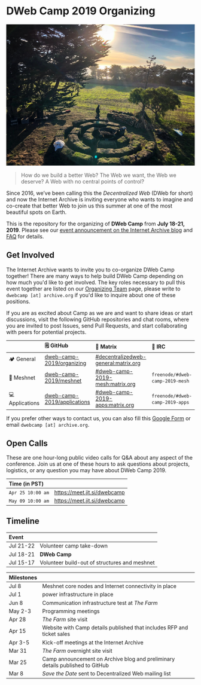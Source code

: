 DWeb Camp 2019 Organizing
=========================

![the-farm](images/the-farm.jpg?raw=true)

>How do we build a better Web? The Web we want, the Web we deserve? A Web with no central points of control?

Since 2016, we’ve been calling this the _Decentralized Web_ (DWeb for short) and now the Internet Archive is inviting everyone who wants to imagine and co-create that better Web to join us this summer at one of the most beautiful spots on Earth.

This is the repository for the organizing of **DWeb Camp** from **July 18-21, 2019**.
Please see our [event announcement on the Internet Archive blog](https://blog.archive.org/2019/03/24/coming-this-summer-the-first-dweb-camp/) and [FAQ](FAQ.md) for details.

## Get Involved

The Internet Archive wants to invite you to co-organize DWeb Camp together!
There are many ways to help build DWeb Camp depending on how much you'd like to get involved.
The key roles necessary to pull this event together are listed on our [Organizing Team](TEAM.md) page, please write to `dwebcamp [at] archive.org` if you'd like to inquire about one of these positions.

If you are as excited about Camp as we are and want to share ideas or start discussions, visit the following GitHub repositories and chat rooms, where you are invited to post Issues, send Pull Requests, and start collaborating with peers for potential projects.

|                   | :spiral_notepad: GitHub | :speech_balloon: Matrix | :speech_balloon: IRC |
|:------------------|:------------------------|:------------------------|:---------------------|
| :camping: General | [dweb-camp-2019/organizing](https://github.com/dweb-camp-2019/organizing) | [#decentralizedweb-general:matrix.org](https://riot.im/app/#/room/#decentralizedweb-general:matrix.org) | |
| :satellite: Meshnet | [dweb-camp-2019/meshnet](https://github.com/dweb-camp-2019/meshnet) | [#dweb-camp-2019-mesh:matrix.org](https://riot.im/app/#/room/#dweb-camp-2019-mesh:matrix.org) | `freenode/#dweb-camp-2019-mesh` |
| :computer: Applications | [dweb-camp-2019/applications](https://github.com/dweb-camp-2019/applications) | [#dweb-camp-2019-apps:matrix.org](https://riot.im/app/#/room/#dweb-camp-2019-apps:matrix.org) | `freenode/#dweb-camp-2019-apps` |

If you prefer other ways to contact us, you can also fill this [Google Form](https://docs.google.com/forms/d/e/1FAIpQLSe4gYQH6dBjTntt0IAgEh0z3tHKnfufHbBanf-SoDpnB73b5w/viewform) or email `dwebcamp [at] archive.org`.

## Open Calls

These are one hour-long public video calls for Q&A about any aspect of the conference. Join us at one of these hours to ask questions about projects, logistics, or any question you may have about DWeb Camp 2019.

| Time (in PST)   |                              |
|:----------------|:-----------------------------|
|`Apr 25 10:00 am`| https://meet.jit.si/dwebcamp |
|`May 09 10:00 am`| https://meet.jit.si/dwebcamp |

## Timeline

| Event     |                                                               |
|:----------|:--------------------------------------------------------------|
| Jul 21-22 | Volunteer camp take-down                                      |
| Jul 18-21 | **DWeb Camp**                                                 |
| Jul 15-17 | Volunteer build-out of structures and meshnet                 |

| Milestones |                                                                               |
|:-----------|:------------------------------------------------------------------------------|
| Jul 8      | Meshnet core nodes and Internet connectivity in place                         |
| Jul 1      | power infrastructure in place                                                 |
| Jun 8      | Communication infrastructure test at _The Farm_                               |
| May 2-3    | Programming meetings                                                          |
| Apr 28     | _The Farm_ site visit                                                         |
| Apr 15     | Website with Camp details published that includes RFP and ticket sales        |
| Apr 3-5    | Kick-off meetings at the Internet Archive                                     |
| Mar 31     | _The Farm_ overnight site visit                                               |
| Mar 25     | Camp announcement on Archive blog and preliminary details published to GitHub |
| Mar 8      | _Save the Date_ sent to Decentralized Web mailing list                        |
